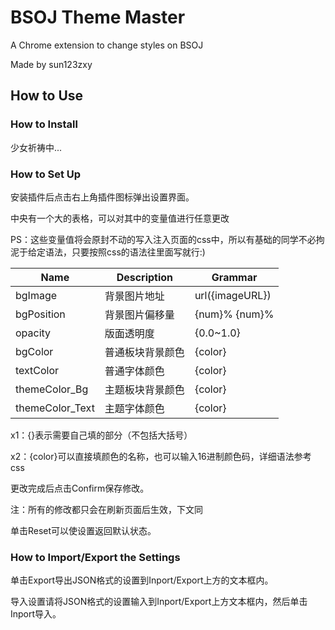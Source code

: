# BSOJ Theme Master

A Chrome extension to change styles on BSOJ

Made by sun123zxy

## How to Use

### How to Install

少女祈祷中...

### How to Set Up

安装插件后点击右上角插件图标弹出设置界面。

中央有一个大的表格，可以对其中的变量值进行任意更改

PS：这些变量值将会原封不动的写入注入页面的css中，所以有基础的同学不必拘泥于给定语法，只要按照css的语法往里面写就行:)

| Name | Description | Grammar |
|-|-|-|
|bgImage| 背景图片地址 | url({imageURL}) |
|bgPosition| 背景图片偏移量 | {num}% {num}% |
|opacity| 版面透明度 | {0.0~1.0} |
|bgColor| 普通板块背景颜色 | {color} |
|textColor| 普通字体颜色 | {color} |
|themeColor_Bg| 主题板块背景颜色 | {color} |
|themeColor_Text| 主题字体颜色 | {color} |
x1：{}表示需要自己填的部分（不包括大括号）

x2：{color}可以直接填颜色的名称，也可以输入16进制颜色码，详细语法参考css

更改完成后点击Confirm保存修改。

注：所有的修改都只会在刷新页面后生效，下文同

单击Reset可以使设置返回默认状态。

### How to Import/Export the Settings

单击Export导出JSON格式的设置到Inport/Export上方的文本框内。

导入设置请将JSON格式的设置输入到Inport/Export上方文本框内，然后单击Inport导入。